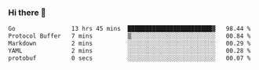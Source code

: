 ### Hi there 👋

<!--
**yeya24/yeya24** is a ✨ _special_ ✨ repository because its `README.md` (this file) appears on your GitHub profile.

Here are some ideas to get you started:

- 🔭 I’m currently working on ...
- 🌱 I’m currently learning ...
- 👯 I’m looking to collaborate on ...
- 🤔 I’m looking for help with ...
- 💬 Ask me about ...
- 📫 How to reach me: ...
- 😄 Pronouns: ...
- ⚡ Fun fact: ...
-->

<!--START_SECTION:waka-->

```txt
Go                13 hrs 45 mins  ████████████████████████▓   98.44 %
Protocol Buffer   7 mins          ▒░░░░░░░░░░░░░░░░░░░░░░░░   00.84 %
Markdown          2 mins          ░░░░░░░░░░░░░░░░░░░░░░░░░   00.29 %
YAML              2 mins          ░░░░░░░░░░░░░░░░░░░░░░░░░   00.28 %
protobuf          0 secs          ░░░░░░░░░░░░░░░░░░░░░░░░░   00.07 %
```

<!--END_SECTION:waka-->
